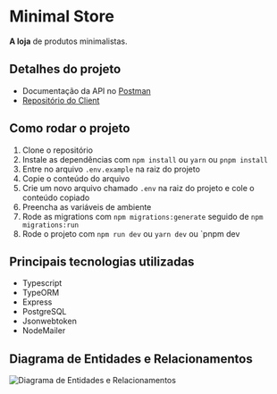 # Minimal Store

**A loja** de produtos minimalistas.

## Detalhes do projeto
- Documentação da API no [Postman](https://documenter.getpostman.com/view/24758269/2s946mZ9wy)
- [Repositório do Client](https://github.com/leeool/minimal-store-client)

## Como rodar o projeto
1. Clone o repositório
2. Instale as dependências com `npm install` ou `yarn` ou `pnpm install`
3. Entre no arquivo `.env.example` na raiz do projeto
4. Copie o conteúdo do arquivo
5. Crie um novo arquivo chamado `.env` na raiz do projeto e cole o conteúdo copiado
6. Preencha as variáveis de ambiente
7. Rode as migrations com `npm migrations:generate` seguido de `npm migrations:run`
8. Rode o projeto com `npm run dev` ou `yarn dev` ou `pnpm dev 


## Principais tecnologias utilizadas
- Typescript
- TypeORM
- Express
- PostgreSQL
- Jsonwebtoken
- NodeMailer

## Diagrama de Entidades e Relacionamentos
![Diagrama de Entidades e Relacionamentos](https://firebasestorage.googleapis.com/v0/b/minimalstore-475dd.appspot.com/o/diagram.png?alt=media&token=1361b927-cc8e-4e66-9523-0daeb5513fa9)
